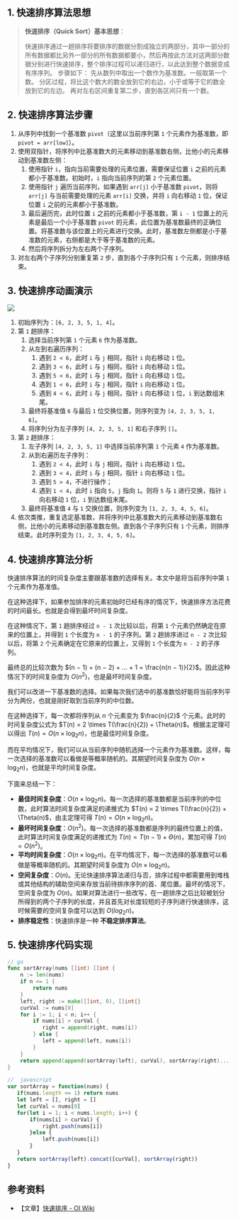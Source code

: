 ## 1. 快速排序算法思想

> **快速排序（Quick Sort）基本思想**：
>
> 快速排序通过一趟排序将要排序的数据分割成独立的两部分，其中一部分的所有数据都比另外一部分的所有数据都要小，然后再按此方法对这两部分数据分别进行快速排序，整个排序过程可以递归进行，以此达到整个数据变成有序序列。
>步骤如下：
>先从数列中取出一个数作为基准数。一般取第一个数。
>分区过程，将比这个数大的数全放到它的右边，小于或等于它的数全放到它的左边。
>再对左右区间重复第二步，直到各区间只有一个数。
> 



## 2. 快速排序算法步骤

1. 从序列中找到一个基准数 `pivot`（这里以当前序列第 `1` 个元素作为基准数，即 `pivot = arr[low]`）。
2. 使用双指针，将序列中比基准数大的元素移动到基准数右侧，比他小的元素移动到基准数左侧：
   1. 使用指针 `i`，指向当前需要处理的元素位置，需要保证位置 `i` 之前的元素都小于基准数。初始时，`i` 指向当前序列的第 `2` 个元素位置。
   2. 使用指针 `j` 遍历当前序列，如果遇到 `arr[j]` 小于基准数 `pivot`，则将 `arr[j]` 与当前需要处理的元素 `arr[i]` 交换，并将 `i` 向右移动 `1` 位，保证位置 `i` 之前的元素都小于基准数。
   3. 最后遍历完，此时位置 `i` 之前的元素都小于基准数，第 `i - 1` 位置上的元素是最后一个小于基准数 `pivot` 的元素，此位置为基准数最终的正确位置。将基准数与该位置上的元素进行交换。此时，基准数左侧都是小于基准数的元素，右侧都是大于等于基准数的元素。
   4. 然后将序列拆分为左右两个子序列。
3. 对左右两个子序列分别重复第 `2` 步，直到各个子序列只有 `1` 个元素，则排序结束。

## 3. 快速排序动画演示

![](https://qcdn.itcharge.cn/images/20220817105805.gif)

1. 初始序列为：`[6, 2, 3, 5, 1, 4]`。
2. 第 `1` 趟排序：
   1. 选择当前序列第 `1` 个元素 `6` 作为基准数。 
   2. 从左到右遍历序列：
      1. 遇到 `2 < 6`，此时 `i` 与 `j` 相同，指针 `i` 向右移动 `1` 位。
      2. 遇到 `3 < 6`，此时 `i` 与 `j` 相同，指针 `i` 向右移动 `1` 位。
      3. 遇到 `5 < 6`，此时 `i` 与 `j` 相同，指针 `i` 向右移动 `1` 位。
      4. 遇到 `1 < 6`，此时 `i` 与 `j` 相同，指针 `i` 向右移动 `1` 位。
      5. 遇到 `4 < 6`，此时 `i` 与 `j` 相同，指针 `i` 向右移动 `1` 位，`i` 到达数组末尾。
   3. 最终将基准值 `6` 与最后 `1` 位交换位置，则序列变为 `[4, 2, 3, 5, 1, 6]`。
   4. 将序列分为左子序列 `[4, 2, 3, 5, 1]` 和右子序列 `[]`。
3. 第 `2` 趟排序：
   1. 左子序列 `[4, 2, 3, 5, 1]` 中选择当前序列第 `1` 个元素 `4` 作为基准数。
   2. 从到右遍历左子序列：
      1. 遇到 `2 < 4`，此时 `i` 与 `j` 相同，指针 `i` 向右移动 `1` 位。
      2. 遇到 `3 < 4`，此时 `i` 与 `j` 相同，指针 `i` 向右移动 `1` 位。
      3. 遇到 `5 > 4`，不进行操作；
      4. 遇到 `1 < 4`，此时 `i` 指向 `5`，`j` 指向 `1`。则将 `5` 与 `1` 进行交换，指针 `i` 向右移动 `1` 位，`i` 到达数组末尾。
   3. 最终将基准值 `4` 与 `1` 交换位置，则序列变为 `[1, 2, 3, 4, 5, 6]`。
4. 依次类推，重复选定基准数，并将序列中比基准数大的元素移动到基准数右侧，比他小的元素移动到基准数左侧。直到各个子序列只有 `1` 个元素，则排序结束。此时序列变为 `[1, 2, 3, 4, 5, 6]`。

## 4. 快速排序算法分析

快速排序算法的时间复杂度主要跟基准数的选择有关。本文中是将当前序列中第 `1` 个元素作为基准值。

在这种选择下，如果参加排序的元素初始时已经有序的情况下，快速排序方法花费的时间最长。也就是会得到最坏时间复杂度。

在这种情况下，第 `1` 趟排序经过 `n - 1` 次比较以后，将第 `1` 个元素仍然确定在原来的位置上，并得到 `1` 个长度为 `n - 1` 的子序列。第 `2` 趟排序进过 `n - 2` 次比较以后，将第 `2` 个元素确定在它原来的位置上，又得到 `1` 个长度为 `n - 2` 的子序列。

最终总的比较次数为 $(n − 1) + (n − 2) + … + 1 = \frac{n(n − 1)}{2}$。因此这种情况下的时间复杂度为 $O(n^2)$，也是最坏时间复杂度。

我们可以改进一下基准数的选择。如果每次我们选中的基准数恰好能将当前序列平分为两份，也就是刚好取到当前序列的中位数。

在这种选择下，每一次都将序列从 $n$ 个元素变为 $\frac{n}{2}$ 个元素。此时的时间复杂度公式为 $T(n) = 2 \times T(\frac{n}{2}) + \Theta(n)$。根据主定理可以得出 $T(n) = O(n \times \log_2n)$，也是最佳时间复杂度。

而在平均情况下，我们可以从当前序列中随机选择一个元素作为基准数。这样，每一次选择的基准数可以看做是等概率随机的。其期望时间复杂度为 $O(n \times \log_2n)$，也就是平均时间复杂度。

下面来总结一下：

- **最佳时间复杂度**：$O(n \times \log_2n)$。每一次选择的基准数都是当前序列的中位数，此时算法时间复杂度满足的递推式为 $T(n) = 2 \times T(\frac{n}{2}) + \Theta(n)$，由主定理可得 $T(n) = O(n \times \log_2n)$。
- **最坏时间复杂度**：$O(n^2)$。每一次选择的基准数都是序列的最终位置上的值，此时算法时间复杂度满足的递推式为 $T(n) = T(n - 1) + \Theta(n)$，累加可得 $T(n) = O(n^2)$。
- **平均时间复杂度**：$O(n \times \log_2n)$。在平均情况下，每一次选择的基准数可以看做是等概率随机的。其期望时间复杂度为 $O(n \times \log_2n)$。
- **空间复杂度**：$O(n)$。无论快速排序算法递归与否，排序过程中都需要用到堆栈或其他结构的辅助空间来存放当前待排序序列的首、尾位置。最坏的情况下，空间复杂度为 $O(n)$。如果对算法进行一些改写，在一趟排序之后比较被划分所得到的两个子序列的长度，并且首先对长度较短的子序列进行快速排序，这时候需要的空间复杂度可以达到 $O(log_2 n)$。
- **排序稳定性**：快速排序是一种 **不稳定排序算法**。

## 5. 快速排序代码实现

```go
// go
func sortArray(nums []int) []int {
    n := len(nums)
    if n <= 1 {
        return nums
    } 
    left, right := make([]int, 0), []int{}
    curVal := nums[0]
    for i := 1; i < n; i++ {
        if nums[i] > curVal {
           right = append(right, nums[i])
        } else {
           left = append(left, nums[i])
        }
    }
    return append(append(sortArray(left), curVal), sortArray(right)...)
}
```

```javascript
//  javascript
var sortArray = function(nums) {
   if(nums.length <= 1) return nums
   let left = [], right = []
   let curVal = nums[0]
   for(let i = 1; i < nums.length; i++) {
       if(nums[i] > curVal) {
           right.push(nums[i])
       }else {
           left.push(nums[i])
       }
   }
   return sortArray(left).concat([curVal], sortArray(right))
}
```

## 参考资料

- 【文章】[快速排序 - OI Wiki](https://oi-wiki.org/basic/quick-sort/)
